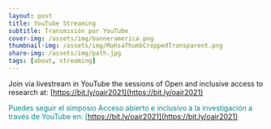 ```yaml
---
layout: post
title: YouTube Streaming
subtitle: Transmisión por YouTube
cover-img: /assets/img/banneramerica.png
thumbnail-img: /assets/img/MahsaThumbCroppedTransparent.png
share-img: /assets/img/path.jpg
tags: [about, streaming]
---
```


Join via livestream in YouTube the sessions of Open and inclusive access to research at: [https://bit.ly/oair2021](https://bit.ly/oair2021)

<span style="color: DarkCyan;">Puedes seguir el simposio Acceso abierto e inclusivo a la investigación a través de YouTube en: [https://bit.ly/oair2021](https://bit.ly/oair2021)</span>
